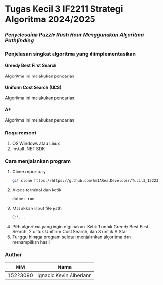 # Tugas Kecil 3 IF2211 Strategi Algoritma 2024/2025

### *Penyelesaian Puzzle Rush Hour Menggunakan Algoritma Pathfinding*

### Penjelasan singkat algoritma yang diimplementasikan
#### Greedy Best First Search
Algoritma ini melakukan pencarian

#### Uniform Cost Search (UCS)
Algoritma ini melakukan pencarian

#### A*
Algoritma ini melakukan pencarian

### Requirement
1. OS Windows atau Linux
2. Install .NET SDK

### Cara menjalankan program
1. Clone repository
   ```sh
   git clone https://https://github.com/AmIARealDeveloper/Tucil3_15223090.git 
   ```
2. Akses terminal dan ketik
   ```sh
   dotnet run
   ```
3. Masukkan input file path
   ```sh
   C:\...
   ```
4. Pilih algoritma yang ingin digunakan. Ketik 1 untuk Greedy Best First Search, 2 untuk Uniform Cost Search, dan 3 untuk A Star.
5. Tunggu hingga program selesai menjalankan algoritma dan menampilkan hasil

### Author
| NIM      | Nama                            |
| -------- | ------------------------------- |
| 15223090 | Ignacio Kevin Alberiann         |
